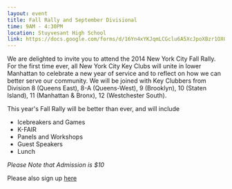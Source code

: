 ```yaml
---
layout: event
title: Fall Rally and September Divisional
time: 9AM - 4:30PM
location: Stuyvesant High School
link: https://docs.google.com/forms/d/16Yn4xYKJqmLCGclu6A5XcJpoXBzr1OX0-tUKJUpDBF0/viewform
---
```

We are delighted to invite you to attend the 2014 New York City Fall Rally. For the first time ever, all New York City Key Clubs will unite in lower Manhattan to celebrate a new year of service and to reflect on how we can better serve our community. We will be joined with Key Clubbers from Division 8 (Queens East), 8-A (Queens-West), 9 (Brooklyn), 10 (Staten Island), 11 (Manhattan & Bronx), 12 (Westchester South).

This year's Fall Rally will be better than ever, and will include

 - Icebreakers and Games
 - K-FAIR
 - Panels and Workshops
 - Guest Speakers
 - Lunch

*Please Note that Admission is $10*

Please also sign up [here](https://docs.google.com/forms/d/1TMk3dszKsbblOhB41fhl3nbpwJa3nCBvYQSq_xZ_RT8/viewform)